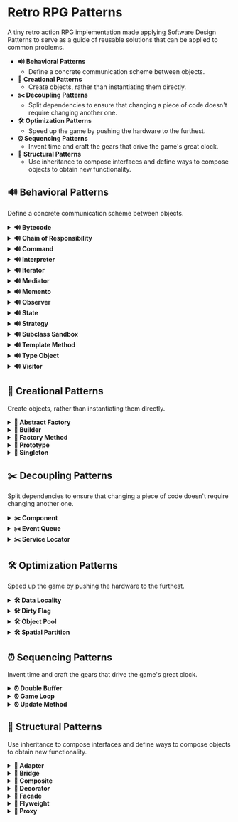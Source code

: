 # Retro RPG Patterns
A tiny retro action RPG implementation made applying Software Design Patterns to serve as a guide of reusable solutions that can be applied to common problems.

* **🔊 Behavioral Patterns**
    * Define a concrete communication scheme between objects.
* **🐣 Creational Patterns**
    * Create objects, rather than instantiating them directly.
* **✂️ Decoupling Patterns**
    * Split dependencies to ensure that changing a piece of code doesn't require changing another one.
* **🛠️ Optimization Patterns**
    * Speed up the game by pushing the hardware to the furthest.
* **⏰ Sequencing Patterns**
    * Invent time and craft the gears that drive the game's great clock.
* **🧬 Structural Patterns**
    * Use inheritance to compose interfaces and define ways to compose objects to obtain new functionality.

## 🔊 Behavioral Patterns
Define a concrete communication scheme between objects.

<details>
   <summary><b>🔊 Bytecode</b></summary>
  
   ### Bytecode
   Give a behavior the flexibility of data by encoding it as instructions for a virtual machine.

   > Unity has this pattern already built-in in its own [Visual Scripting System](https://docs.unity3d.com/2021.1/Documentation/Manual/com.unity.visualscripting.html) (previously named 'Bolt') and in its [Shader Graph System](https://docs.unity3d.com/Manual/shader-graph.html). Unreal has this pattern already built-in too in its [Blueprint Visual Scripting System](https://docs.unrealengine.com/4.27/en-US/ProgrammingAndScripting/Blueprints/). 
</details>

<details>
   <summary><b>🔊 Chain of Responsibility</b></summary>
   
   ### Chain of Responsibility
   Delegates commands to a chain of processing objects.
   
   ![Diagram](https://github.com/JoanStinson/RetroRPGPatterns/blob/main/Diagrams/Behavioral%20Patterns/Chain%20of%20Responsibility.png)   
</details>

<details>
   <summary><b>🔊 Command</b></summary>
   
   ### Command
   Creates objects that encapsulate actions and parameters.
   
   ![Diagram](https://github.com/JoanStinson/RetroRPGPatterns/blob/main/Diagrams/Behavioral%20Patterns/Command.png)
</details>

<details>
   <summary><b>🔊 Interpreter</b></summary>
   
   ### Interpreter
   Implements a specialized language.
   
   ![Diagram](https://github.com/JoanStinson/RetroRPGPatterns/blob/main/Diagrams/Behavioral%20Patterns/Interpreter.png)
   
   > Similar to the Bytecode pattern, Unity has this pattern already built-in in its own [Visual Scripting System](https://docs.unity3d.com/2021.1/Documentation/Manual/com.unity.visualscripting.html) (previously named 'Bolt') and in its [Shader Graph System](https://docs.unity3d.com/Manual/shader-graph.html). Unreal has this pattern already built-in too in its [Blueprint Visual Scripting System](https://docs.unrealengine.com/4.27/en-US/ProgrammingAndScripting/Blueprints/).
</details>

<details>
   <summary><b>🔊 Iterator</b></summary>
   
   ### Iterator
   Accesses the elements of an object sequentially without exposing its underlying representation.
   
   ![Diagram](https://github.com/JoanStinson/RetroRPGPatterns/blob/main/Diagrams/Behavioral%20Patterns/Iterator.png) 
</details>

<details>
   <summary><b>🔊 Mediator</b></summary>
   
   ### Mediator
   Allows loose coupling between classes by being the only class that has detailed knowledge of their methods.
   
   ![Diagram](https://github.com/JoanStinson/RetroRPGPatterns/blob/main/Diagrams/Behavioral%20Patterns/Mediator.png)
</details>

<details>
   <summary><b>🔊 Memento</b></summary>
   
   ### Memento
   Provides the ability to restore an object to its previous state (undo).
   
   ![Diagram](https://github.com/JoanStinson/RetroRPGPatterns/blob/main/Diagrams/Behavioral%20Patterns/Memento.png)
   
   > Similar to the State pattern, but with an extra feature that gives objects the ability to roll back to a previous state.
</details>

<details>
   <summary><b>🔊 Observer</b></summary>
   
   ### Observer
   It's a publish/subscribe pattern, which allows a number of observer objects to see an event.
   
   ![Diagram](https://github.com/JoanStinson/RetroRPGPatterns/blob/main/Diagrams/Behavioral%20Patterns/Observer.png)
   
   > Any publish/subscribe structure forms part of this pattern. This way, C# [Delegates](https://docs.microsoft.com/en-us/dotnet/csharp/programming-guide/delegates/), [Actions](https://docs.microsoft.com/en-us/dotnet/api/system.action-1?view=net-6.0), [Event Actions](https://www.reddit.com/r/csharp/comments/m7o16r/what_is_the_difference_between_action_and_event/) and [EventHandlers](https://docs.microsoft.com/en-us/dotnet/api/system.eventhandler?view=net-6.0) are its most basic implementation. [Click Here For A Summary Of All](https://medium.com/nerd-for-tech/c-delegates-actions-events-summary-please-8fab0244a40a). Unity's API has [UnityActions](https://docs.unity3d.com/ScriptReference/Events.UnityAction.html) and [UnityEvents](https://docs.unity3d.com/ScriptReference/Events.UnityEvent.html) which are basically a wrapper of these C# events, but made available through the Inspector. From this point on, the pattern can be expanded to be more or less decoupled until reaching it's final form, which would be a Message or Event Bus System. Here is a basic implementation using Scriptable Objects: [Event Bus System with Scriptable Objects](https://github.com/JoanStinson/SlotsMachine).
</details>

<details>
   <summary><b>🔊 State</b></summary>
   
   ### State
   Allows an object to alter its behavior when its internal state changes.
   
   ![Diagram](https://github.com/JoanStinson/RetroRPGPatterns/blob/main/Diagrams/Behavioral%20Patterns/State.png)
   
   > Unity has this pattern already built-in in its own [Animation System](https://docs.unity3d.com/Manual/AnimationOverview.html) (also known as 'Mecanim'). Actually, it uses an FSM (Finite State Machine), which uses the State pattern, but with blending and transitions.
   ```csharp
   [RequiredByNativeCode]
   public abstract class StateMachineBehaviour : ScriptableObject
   {
       protected StateMachineBehaviour();

       public virtual void OnStateMachineEnter(Animator animator, int stateMachinePathHash);
       public virtual void OnStateMachineEnter(Animator animator, int stateMachinePathHash, AnimatorControllerPlayable controller);
       public virtual void OnStateMachineExit(Animator animator, int stateMachinePathHash);
       public virtual void OnStateMachineExit(Animator animator, int stateMachinePathHash, AnimatorControllerPlayable controller);

       public virtual void OnStateEnter(Animator animator, AnimatorStateInfo stateInfo, int layerIndex);
       public virtual void OnStateEnter(Animator animator, AnimatorStateInfo stateInfo, int layerIndex, AnimatorControllerPlayable controller);
       public virtual void OnStateUpdate(Animator animator, AnimatorStateInfo stateInfo, int layerIndex);
       public virtual void OnStateUpdate(Animator animator, AnimatorStateInfo stateInfo, int layerIndex, AnimatorControllerPlayable controller);
       public virtual void OnStateExit(Animator animator, AnimatorStateInfo stateInfo, int layerIndex);
       public virtual void OnStateExit(Animator animator, AnimatorStateInfo stateInfo, int layerIndex, AnimatorControllerPlayable controller);

       public virtual void OnStateMove(Animator animator, AnimatorStateInfo stateInfo, int layerIndex);
       public virtual void OnStateMove(Animator animator, AnimatorStateInfo stateInfo, int layerIndex, AnimatorControllerPlayable controller);
       public virtual void OnStateIK(Animator animator, AnimatorStateInfo stateInfo, int layerIndex);
       public virtual void OnStateIK(Animator animator, AnimatorStateInfo stateInfo, int layerIndex, AnimatorControllerPlayable controller);
   }
   ```
   ```csharp
   public class EnemyIdle : StateMachineBehaviour
   {
       public override void OnStateEnter(Animator animator, AnimatorStateInfo stateInfo, int layerIndex)
       {
            animator.SetBool("canPursuePlayer", true);
       }

       override public void OnStateUpdate(Animator animator, AnimatorStateInfo stateInfo, int layerIndex)
       {
            WanderRandomlyThroughMap();
            LookAtPlayerAtRandomIntervals();
       }
   }
   ```
</details>

<details>
   <summary><b>🔊 Strategy</b></summary>
   
   ### Strategy
   Allows one of a family of algorithms to be selected on-the-fly at runtime.
   
   ![Diagram](https://github.com/JoanStinson/RetroRPGPatterns/blob/main/Diagrams/Behavioral%20Patterns/Strategy.png)
</details>

<details>
   <summary><b>🔊 Subclass Sandbox</b></summary>
   
   ### Subclass Sandbox
   Defines the behavior in a subclass using a set of operations provided by its base class.
</details>

<details>
   <summary><b>🔊 Template Method</b></summary>
   
### Template Method
   Defines the skeleton of an algorithm as an abstract class, allowing its subclasses to provide concrete behavior.
   
   ![Diagram](https://github.com/JoanStinson/RetroRPGPatterns/blob/main/Diagrams/Behavioral%20Patterns/Template%20Method.png)
   
   > This is basically the definition of polymorphism.
</details>

<details>
   <summary><b>🔊 Type Object</b></summary>
   
   ### Type Object
   Allows a flexible creation of new “classes” by creating a single class, each instance of which represents a different type of object.
</details>

<details>
   <summary><b>🔊 Visitor</b></summary>
   
   ### Visitor
   Separates an algorithm from an object structure by moving the hierarchy of methods into one object.
   
   ![Diagram](https://github.com/JoanStinson/RetroRPGPatterns/blob/main/Diagrams/Behavioral%20Patterns/Visitor.png)
</details>

## 🐣 Creational Patterns
Create objects, rather than instantiating them directly.

<details>
   <summary><b>🐣 Abstract Factory</b></summary>
   
   ### Abstract Factory
   Groups object factories that have a common theme.
   
   ![Diagram](https://github.com/JoanStinson/RetroRPGPatterns/blob/main/Diagrams/Creational%20Patterns/Abstract%20Factory.png)
</details>

<details>
   <summary><b>🐣 Builder</b></summary>
   
   ### Builder
   Constructs complex objects by separating construction and representation.
   
   ![Diagram](https://github.com/JoanStinson/RetroRPGPatterns/blob/main/Diagrams/Creational%20Patterns/Builder.png)
</details>

<details>
   <summary><b>🐣 Factory Method</b></summary>
   
   ### Factory Method
   Creates objects without specifying the exact class to create.
   
   ![Diagram](https://github.com/JoanStinson/RetroRPGPatterns/blob/main/Diagrams/Creational%20Patterns/Factory%20Method.png)
</details>

<details>
   <summary><b>🐣 Prototype</b></summary>
   
   ### Prototype
   Creates objects by cloning an existing object.
   
   ![Diagram](https://github.com/JoanStinson/RetroRPGPatterns/blob/main/Diagrams/Creational%20Patterns/Prototype.png)
   
   > Unity has this pattern already built-in in its [Prefabs System](https://docs.unity3d.com/Manual/Prefabs.html). When using the [GameObject.Instantiate](https://docs.unity3d.com/ScriptReference/Object.Instantiate.html) method it clones the original object (a prefab) and returns a clone (which is spawned in the current scene with the '(Clone)' suffix).
   ```csharp
   public class PrefabInstantiater : MonoBehaviour
   {
       [SerializeField]
       private Transform _prefab;
       
       private void Start()
       {
           for (int i = 0; i < 10; ++i)
           {
               Instantiate(_prefab, new Vector3(i * 2f, 0, 0), Quaternion.identity);
           }
       }
   }
   ```
</details>

<details>
   <summary><b>🐣 Singleton</b></summary>
   
   ### Singleton
   Restricts object creation for a class to only one instance.
   
   ![Diagram](https://github.com/JoanStinson/RetroRPGPatterns/blob/main/Diagrams/Creational%20Patterns/Singleton.png)
      
   > This is a [project killer pattern](https://cocoacasts.com/are-singletons-bad)! It's the prohibited pattern which shall never be named (except in game jams). Instead of using singletons, program to an interface (not to an implementation) and if you use a DI framework to fill these dependencies even better. I highly recommend using [Zenject](https://assetstore.unity.com/packages/tools/utilities/extenject-dependency-injection-ioc-157735). Dependency Inversion Principle > Singleton.
   ```csharp
    public class MonoBehaviourSingleton<T> : MonoBehaviour where T : MonoBehaviour
    {
        private static bool _shuttingDown = false;
        private static readonly object _lock = new object();
        private static T _instance;

        public static T Instance
        {
            get
            {
                if (_shuttingDown)
                {
                    Debug.LogWarning($"[Singleton] Instance '{typeof(T)}' already destroyed. Returning null.");
                    return null;
                }

                lock (_lock)
                {
                    if (_instance == null)
                    {
                        _instance = (T)FindObjectOfType(typeof(T));

                        if (_instance == null)
                        {
                            var singletonObject = new GameObject();
                            _instance = singletonObject.AddComponent<T>();
                            singletonObject.name = $"{typeof(T)} (Singleton)";
                            DontDestroyOnLoad(singletonObject);
                        }
                    }

                    return _instance;
                }
            }
        }

        private void OnApplicationQuit()
        {
            _shuttingDown = true;
        }

        private void OnDestroy()
        {
            _shuttingDown = true;
        }
    }
   ```
   ```csharp
    public sealed class UIManager : MonoBehaviourSingleton<UIManager>
    {
        public void ShowPanel<T>() where T : BasePanel
        {
            // show panel if it exists
        }

        public void HidePanel<T>() where T : BasePanel
        {
            // hide panel if it exists
        }
    }
   ```
   ```csharp
    public class ControlsMenuPanel : BasePanel
    {
        private void ShowOptionsMenu()
        {
             UIManager.Instance.HidePanel<MainMenuPanel>();
             UIManager.Instance.ShowPanel<OptionsMenuPanel>();
        }
    }
   ```
</details>

## ✂️ Decoupling Patterns
Split dependencies to ensure that changing a piece of code doesn't require changing another one.
   
<details>
   <summary><b>✂️ Component</b></summary>
   
   ### Component
   Allows a single entity to span multiple domains without coupling the domains to each other.
   
   > Unity has this pattern already built-in in its own [Component System](https://docs.unity3d.com/ScriptReference/Component.html).
   ```csharp
    [RequireComponent(typeof(Animator))]
    [RequireComponent(typeof(AudioSource))]
    [RequireComponent(typeof(Rigidbody2D))]
    public abstract class Creature : MonoBehaviour, IEntity
    {
        protected Animator _animator;
        protected AudioSource _audioSource;
        protected Rigidbody2D _rigidbody2D;

        protected virtual void Start()
        {
            _animator = GetComponent<Animator>();
            _audioSource = GetComponent<AudioSource>();
            _rigidbody2D = GetComponent<Rigidbody2D>();
        }
    }
   ```
</details>

<details>
   <summary><b>✂️ Event Queue</b></summary>
   
   ### Event Queue
   Decouples when an event is sent and when it is executed.
</details>

<details>
   <summary><b>✂️ Service Locator</b></summary>
   
   ### Service Locator
   Provides global access to services without being attached to the concrete class.
</details>

## 🛠️ Optimization Patterns
Speed up the game by pushing the hardware to the furthest.

<details>
   <summary><b>🛠️ Data Locality</b></summary>
   
   ### Data Locality
   Accelerates memory access by arranging data to take advantage of CPU caching.
</details>

<details>
   <summary><b>🛠️ Dirty Flag</b></summary>
   
   ### Dirty Flag
   Avoids unnecessary work by deferring it until the result is needed.
</details>

<details>
   <summary><b>🛠️ Object Pool</b></summary>
   
   ### Object Pool
   Allows the recycling of objects and optimizes performance and memory.
</details>

<details>
   <summary><b>🛠️ Spatial Partition</b></summary>
   
   ### Spatial Partition
   Locates objects efficiently by storing them in a data structure organized by their positions.
   
   > Unity has this pattern already built-in in its own [Frustum Culling System](https://forum.unity.com/threads/frustum-culling.2752/). It uses an octree for culling objects.
</details>

## ⏰ Sequencing Patterns
Invent time and craft the gears that drive the game's great clock.
   
<details>
   <summary><b>⏰ Double Buffer</b></summary>
   
   ### Double Buffer
   Causes a series of sequential operations to appear instantaneous or simultaneous.
   
   > Unity has this pattern already built-in in its own [Rendering System](https://answers.unity.com/questions/203931/double-buffering.html). It uses 2 or even more buffers by native implementation.
</details>

<details>
   <summary><b>⏰ Game Loop</b></summary>
   
   ### Game Loop
   Decouples the progression of game time from user input and processor speed.
   
   > Unity has this pattern already built-in in its own [Execution System](https://docs.unity3d.com/Manual/ExecutionOrder.html).
   
   > Here is a C++ implementation I made in the past.
   ```cpp
   int main() 
   {
      while (!world.IsGameOver()) 
      {
         getline(cin, input);
         vector<string> words = Globals::split(input);

         if (ShouldExit())
         {
            break;
         }

         world.HandleInput(words);
      }
   }
   ```
</details>
   
<details>
   <summary><b>⏰ Update Method</b></summary>
   
   ### Update Method
   Simulates a collection of independent objects by telling each to process one frame of behavior at a time.
   
   > Unity has this pattern already built-in in its [MonoBehaviour](https://docs.unity3d.com/ScriptReference/MonoBehaviour.html) base class, from which every Unity script derives.
   ```csharp
   public class NewBehaviourScript : MonoBehaviour
   {
       // Start is called before the first frame update
       private void Start()
       {

       }

       // Update is called once per frame
       private void Update()
       {

       }
   }
   ```
</details>

## 🧬 Structural Patterns
Use inheritance to compose interfaces and define ways to compose objects to obtain new functionality.
   
<details>
   <summary><b>🧬 Adapter</b></summary>
   
   ### Adapter
   Allows classes with incompatible interfaces to work together by wrapping its own interface around that of an already existing class.
   
   ![Diagram](https://github.com/JoanStinson/RetroRPGPatterns/blob/main/Diagrams/Structural%20Patterns/Adapter.png)
</details>

<details>
   <summary><b>🧬 Bridge</b></summary>
   
   ### Bridge
   Decouples an abstraction from its implementation so that the two can vary independently.
   
   ![Diagram](https://github.com/JoanStinson/RetroRPGPatterns/blob/main/Diagrams/Structural%20Patterns/Bridge.png)
</details>

<details>
   <summary><b>🧬 Composite</b></summary>
   
   ### Composite
   Composes zero-or-more similar objects so that they can be manipulated as one object.
   
   ![Diagram](https://github.com/JoanStinson/RetroRPGPatterns/blob/main/Diagrams/Structural%20Patterns/Composite.png)
</details>

<details>
   <summary><b>🧬 Decorator</b></summary>
   
   ### Decorator
   Dynamically adds/overrides behavior in an existing method of an object.
   
   ![Diagram](https://github.com/JoanStinson/RetroRPGPatterns/blob/main/Diagrams/Structural%20Patterns/Decorator.png)
</details>

<details>
   <summary><b>🧬 Facade</b></summary>
   
   ### Facade
   Provides a simplified interface to a large body of code.
   
   ![Diagram](https://github.com/JoanStinson/RetroRPGPatterns/blob/main/Diagrams/Structural%20Patterns/Facade.png)
   
   > The Facade pattern establishes a new interface, whereas the Adapter pattern adapts an old interface.
</details>

<details>
   <summary><b>🧬 Flyweight</b></summary>
   
   ### Flyweight
   Reduces the cost of creating and manipulating a large number of similar objects.
   
   ![Diagram](https://github.com/JoanStinson/RetroRPGPatterns/blob/main/Diagrams/Structural%20Patterns/Flyweight.png)
      
   > Unity has this pattern already built-in in its [Prefabs System](https://docs.unity3d.com/Manual/Prefabs.html) by referencing the data of 1 prefab to instantiate multiple objects that are similar reducing memory usage and the same goes for the [Scriptable Objects System](https://docs.unity3d.com/Manual/class-ScriptableObject.html) as if multiple prefabs reference the same scriptable object, only 1 scriptable object reference will be used for all prefabs (less copies equals less memory).
</details>

<details>
   <summary><b>🧬 Proxy</b></summary>
   
   ### Proxy
   Provides a placeholder for another object to control access, reduce cost, and reduce complexity.
   
   ![Diagram](https://github.com/JoanStinson/RetroRPGPatterns/blob/main/Diagrams/Structural%20Patterns/Proxy.png)
</details>
